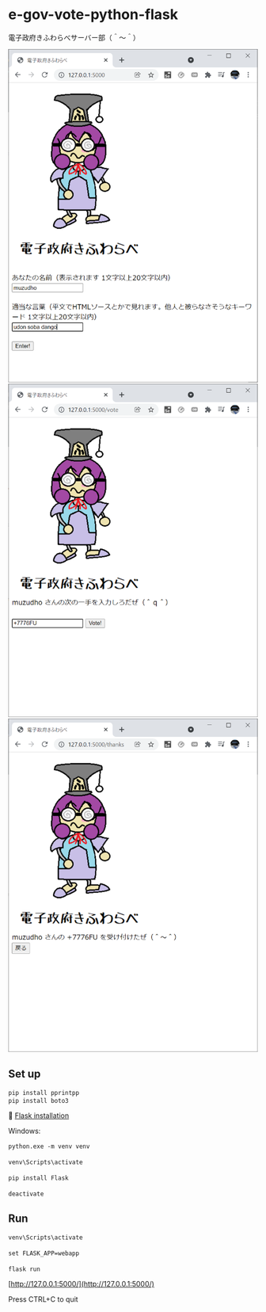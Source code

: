 # e-gov-vote-python-flask

電子政府きふわらべサーバー部（＾～＾）

![20211119blog40.png](./docs/img/20211119blog40.png)  
![20211119blog41.png](./docs/img/20211119blog41.png)  
![20211119blog42.png](./docs/img/20211119blog42.png)  

## Set up

```shell
pip install pprintpp
pip install boto3
```

📖 [Flask installation](https://flask.palletsprojects.com/en/2.0.x/installation/)  

Windows:  

```shell
python.exe -m venv venv

venv\Scripts\activate

pip install Flask

deactivate
```

## Run

```shell
venv\Scripts\activate

set FLASK_APP=webapp

flask run
```


[http://127.0.0.1:5000/](http://127.0.0.1:5000/)  

Press CTRL+C to quit  
